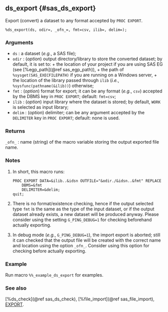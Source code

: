 ## ds_export {#sas_ds_export}
Export (convert) a dataset to any format accepted by `PROC EXPORT`.

	%ds_export(ds, odir=, _ofn_=, fmt=csv, ilib=, delim=);

### Arguments
* `ds` : a dataset (_e.g._, a SAS file);
* `odir` : (_option_) output directory/library to store the converted dataset; by default,
	it is set to:
			+ the location of your project if you are using SAS EG (see [%egp_path](@ref sas_egp_path)),
			+ the path of `%sysget(SAS_EXECFILEPATH)` if you are running on a Windows server,
			+ the location of the library passed through `ilib` (_i.e._, `%sysfunc(pathname(&ilib))`) 
			otherwise;
* `fmt` : (_option_) format for export; it can be any format (_e.g._, `csv`) accepted by
	the DBMS key in `PROC EXPORT`; default: `fmt=csv`;
* `ilib` : (_option_) input library where the dataset is stored; by default, `WORK` is 
	selected as input library;
* `delim` : (_option_) delimiter; can be any argument accepted by the `DELIMITER` key in 
	`PROC EXPORT`; default: none is used.
 
### Returns
`_ofn_` : name (string) of the macro variable storing the output exported file name.

### Notes
1. In short, this macro runs:

	   PROC EXPORT DATA=&ilib..&idsn OUTFILE="&odir./&idsn..&fmt" REPLACE
		   DBMS=&fmt
		   DELIMITER=&delim;
	   quit;

2. There is no format/existence checking, hence if the output selected type `fmt` is the same
as the type of the input dataset, or if the output dataset already exists, a new dataset 
will be produced anyway. Please consider using the setting `G_PING_DEBUG=1` for checking beforehand
actually exporting.
3. In debug mode (_e.g._, `G_PING_DEBUG=1`), the import export is aborted; still it can checked
that the output file will be created with the correct name and location using the option 
`_ofn_`. Consider using this option for checking before actually exporting. 

### Example
Run macro `%%_example_ds_export` for examples.

### See also
[%ds_check](@ref sas_ds_check), [%file_import](@ref sas_file_import),
[EXPORT](http://support.sas.com/documentation/cdl/en/proc/61895/HTML/default/a000393174.htm).
